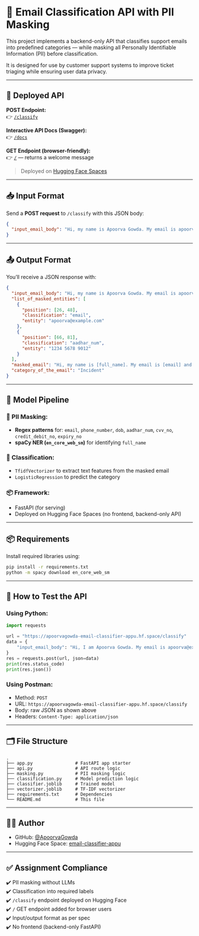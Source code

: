 # 📧 Email Classification API with PII Masking

This project implements a backend-only API that classifies support emails into predefined categories — while masking all Personally Identifiable Information (PII) before classification.

It is designed for use by customer support systems to improve ticket triaging while ensuring user data privacy.

---

## 🚀 Deployed API

**POST Endpoint:**  
👉 [`/classify`](https://apoorvagowda-email-classifier-appu.hf.space/classify)

**Interactive API Docs (Swagger):**  
👉 [`/docs`](https://apoorvagowda-email-classifier-appu.hf.space/docs#/default/classify_email_classify_post)

**GET Endpoint (browser-friendly):**  
👉 [`/`](https://apoorvagowda-email-classifier-appu.hf.space) — returns a welcome message

> Deployed on [Hugging Face Spaces](https://huggingface.co/spaces/apoorvagowda/email-classifier-appu)

---

## 📥 Input Format

Send a **POST request** to `/classify` with this JSON body:

```json
{
  "input_email_body": "Hi, my name is Apoorva Gowda. My email is apoorva@example.com and my Aadhar is 1234 5678 9012."
}
```

---

## 📤 Output Format

You’ll receive a JSON response with:

```json
{
  "input_email_body": "Hi, my name is Apoorva Gowda. My email is apoorva@example.com and my Aadhar is 1234 5678 9012.",
  "list_of_masked_entities": [
    {
      "position": [26, 48],
      "classification": "email",
      "entity": "apoorva@example.com"
    },
    {
      "position": [66, 81],
      "classification": "aadhar_num",
      "entity": "1234 5678 9012"
    }
  ],
  "masked_email": "Hi, my name is [full_name]. My email is [email] and my Aadhar is [aadhar_num].",
  "category_of_the_email": "Incident"
}
```

---

## 🧠 Model Pipeline

### 🔐 PII Masking:
- **Regex patterns** for: `email`, `phone_number`, `dob`, `aadhar_num`, `cvv_no`, `credit_debit_no`, `expiry_no`
- **spaCy NER (`en_core_web_sm`)** for identifying `full_name`

### 🧠 Classification:
- `TfidfVectorizer` to extract text features from the masked email
- `LogisticRegression` to predict the category

### 📦 Framework:
- FastAPI (for serving)
- Deployed on Hugging Face Spaces (no frontend, backend-only API)

---

## 📦 Requirements

Install required libraries using:

```bash
pip install -r requirements.txt
python -m spacy download en_core_web_sm
```

---

## 🧪 How to Test the API

### Using Python:

```python
import requests

url = "https://apoorvagowda-email-classifier-appu.hf.space/classify"
data = {
    "input_email_body": "Hi, I am Apoorva Gowda. My email is apoorva@example.com. I need help with login."
}
res = requests.post(url, json=data)
print(res.status_code)
print(res.json())
```

### Using Postman:
- Method: `POST`
- URL: `https://apoorvagowda-email-classifier-appu.hf.space/classify`
- Body: raw JSON as shown above
- Headers: `Content-Type: application/json`

---

## 🗂 File Structure

```plaintext
.
├── app.py                # FastAPI app starter
├── api.py                # API route logic
├── masking.py            # PII masking logic
├── classification.py     # Model prediction logic
├── classifier.joblib     # Trained model
├── vectorizer.joblib     # TF-IDF vectorizer
├── requirements.txt      # Dependencies
└── README.md             # This file
```

---

## 👩‍💻 Author

- GitHub: [@ApoorvaGowda](https://github.com/Apoorva-h)
- Hugging Face Space: [email-classifier-appu](https://huggingface.co/spaces/apoorvagowda/email-classifier-appu)

---

## ✅ Assignment Compliance

✔️ PII masking without LLMs  
✔️ Classification into required labels  
✔️ `/classify` endpoint deployed on Hugging Face  
✔️ `/` GET endpoint added for browser users  
✔️ Input/output format as per spec  
✔️ No frontend (backend-only FastAPI)
